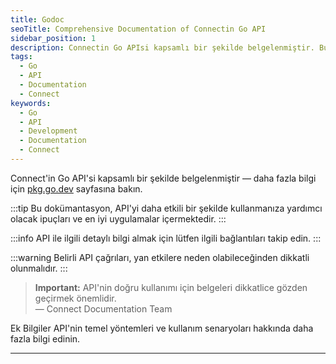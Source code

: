 ```yaml
---
title: Godoc
seoTitle: Comprehensive Documentation of Connectin Go API
sidebar_position: 1
description: Connectin Go APIsi kapsamlı bir şekilde belgelenmiştir. Bu doküman, APInin kullanımı hakkında yardımcı bilgiler sunmaktadır.
tags: 
  - Go
  - API
  - Documentation
  - Connect
keywords: 
  - Go
  - API
  - Development
  - Documentation
  - Connect
---
```

Connect'in Go API'si kapsamlı bir şekilde belgelenmiştir &mdash; daha fazla bilgi için [pkg.go.dev][godoc] sayfasına bakın.

[godoc]: https://pkg.go.dev/connectrpc.com/connect

:::tip
Bu dokümantasyon, API'yi daha etkili bir şekilde kullanmanıza yardımcı olacak ipuçları ve en iyi uygulamalar içermektedir.
:::

:::info
API ile ilgili detaylı bilgi almak için lütfen ilgili bağlantıları takip edin.
:::

:::warning
Belirli API çağrıları, yan etkilere neden olabileceğinden dikkatli olunmalıdır.
:::

> **Important:** API'nin doğru kullanımı için belgeleri dikkatlice gözden geçirmek önemlidir.  
> — Connect Documentation Team


Ek Bilgiler
API'nin temel yöntemleri ve kullanım senaryoları hakkında daha fazla bilgi edinin.


---